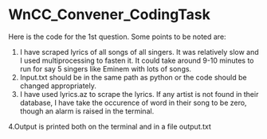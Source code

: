 # WnCC_Convener_CodingTask
Here is the code for the 1st question.
Some points to be noted are:
 1. I have scraped lyrics of all songs of all singers. It was relatively slow and I used multiprocessing to fasten it. It could take           around 9-10 minutes to run for say 5 singers like Eminem with lots of songs.
 2. Input.txt should be in the same path as python or the code should be changed appropriately.
 3. I have used lyrics.az to scrape the lyrics. If any artist is not found in their database, I have take the occurence of word in their       song to be zero, though an alarm is raised in the terminal.
 
 4.Output is printed both on the terminal and in a file output.txt
